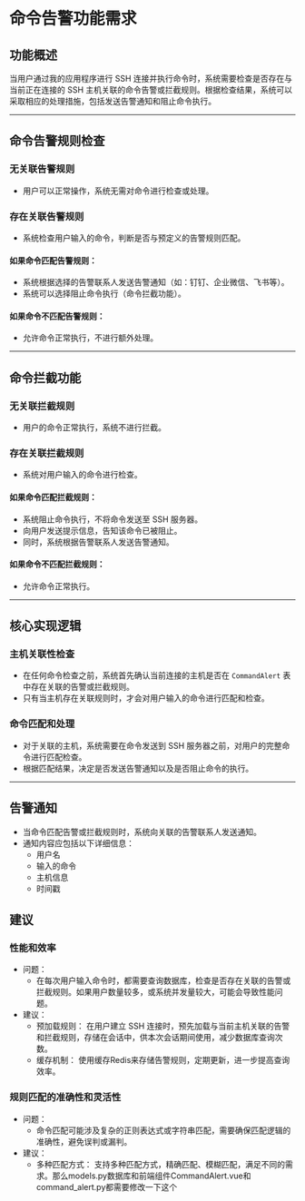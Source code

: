 # 命令告警功能需求

## 功能概述
当用户通过我的应用程序进行 SSH 连接并执行命令时，系统需要检查是否存在与当前正在连接的 SSH 主机关联的命令告警或拦截规则。根据检查结果，系统可以采取相应的处理措施，包括发送告警通知和阻止命令执行。

---

## 命令告警规则检查

### 无关联告警规则
- 用户可以正常操作，系统无需对命令进行检查或处理。

### 存在关联告警规则
- 系统检查用户输入的命令，判断是否与预定义的告警规则匹配。

#### 如果命令匹配告警规则：
- 系统根据选择的告警联系人发送告警通知（如：钉钉、企业微信、飞书等）。
- 系统可以选择阻止命令执行（命令拦截功能）。

#### 如果命令不匹配告警规则：
- 允许命令正常执行，不进行额外处理。

---

## 命令拦截功能

### 无关联拦截规则
- 用户的命令正常执行，系统不进行拦截。

### 存在关联拦截规则
- 系统对用户输入的命令进行检查。

#### 如果命令匹配拦截规则：
- 系统阻止命令执行，不将命令发送至 SSH 服务器。
- 向用户发送提示信息，告知该命令已被阻止。
- 同时，系统根据告警联系人发送告警通知。

#### 如果命令不匹配拦截规则：
- 允许命令正常执行。

---

## 核心实现逻辑

### 主机关联性检查
- 在任何命令检查之前，系统首先确认当前连接的主机是否在 `CommandAlert` 表中存在关联的告警或拦截规则。
- 只有当主机存在关联规则时，才会对用户输入的命令进行匹配和检查。

### 命令匹配和处理
- 对于关联的主机，系统需要在命令发送到 SSH 服务器之前，对用户的完整命令进行匹配检查。
- 根据匹配结果，决定是否发送告警通知以及是否阻止命令的执行。

---

## 告警通知
- 当命令匹配告警或拦截规则时，系统向关联的告警联系人发送通知。
- 通知内容应包括以下详细信息：
  - 用户名
  - 输入的命令
  - 主机信息
  - 时间戳

## 建议
### 性能和效率
- 问题：
  - 在每次用户输入命令时，都需要查询数据库，检查是否存在关联的告警或拦截规则。如果用户数量较多，或系统并发量较大，可能会导致性能问题。
- 建议：
  - 预加载规则： 在用户建立 SSH 连接时，预先加载与当前主机关联的告警和拦截规则，存储在会话中，供本次会话期间使用，减少数据库查询次数。
  - 缓存机制： 使用缓存Redis来存储告警规则，定期更新，进一步提高查询效率。
### 规则匹配的准确性和灵活性
- 问题：
  - 命令匹配可能涉及复杂的正则表达式或字符串匹配，需要确保匹配逻辑的准确性，避免误判或漏判。
- 建议：
  - 多种匹配方式： 支持多种匹配方式，精确匹配、模糊匹配，满足不同的需求。那么models.py数据库和前端组件CommandAlert.vue和command_alert.py都需要修改一下这个